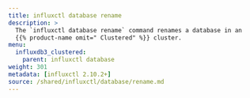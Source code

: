 ```yaml
---
title: influxctl database rename
description: >
  The `influxctl database rename` command renames a database in an
  {{% product-name omit=" Clustered" %}} cluster.
menu:
  influxdb3_clustered:
    parent: influxctl database
weight: 301
metadata: [influxctl 2.10.2+]
source: /shared/influxctl/database/rename.md
---
```


<!-- //SOURCE content/shared/influxctl/database/rename.md -->
